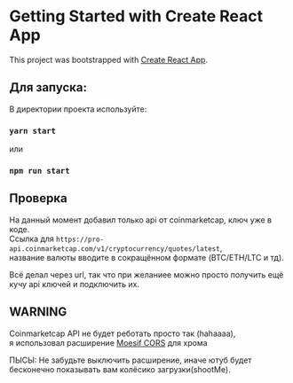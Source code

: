 # Getting Started with Create React App <br/>

This project was bootstrapped with [Create React App](https://github.com/facebook/create-react-app).<br/>

## Для запуска:<br/>

В директории проекта используйте:<br/>

### `yarn start` <br/>

или <br/>

### `npm run start` <br/>

## Проверка

На данный момент добавил только api от coinmarketcap, ключ уже в коде. <br/>
Ссылка для `https://pro-api.coinmarketcap.com/v1/cryptocurrency/quotes/latest`, <br/>
название валюты вводите в сокращённом формате (BTC/ETH/LTC и тд).<br/>

Всё делал через url, так что при желаниее можно просто получить ещё кучу api ключей и подключить их.

## WARNING

Coinmarketcap API не будет реботать просто так (hahaaaa),<br/>
я использовал расширение [Moesif CORS](https://chrome.google.com/webstore/detail/moesif-origin-cors-change/digfbfaphojjndkpccljibejjbppifbc) для хрома <br/>

ПЫСЫ: Не забудьте выключить расширение, иначе ютуб будет бесконечно показывать вам колёсико загрузки(shootMe).
